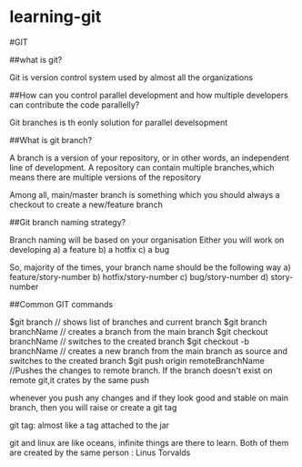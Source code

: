 # learning-git


#GIT

##what is git?

Git is version control system used by almost all the organizations

##How can you control parallel development and how multiple developers can contribute the code parallelly?

Git branches is th eonly solution for parallel develsopment

##What is git branch?

A branch is a version of your repository, or in other words, an independent line of development. A repository can contain multiple branches,which means there are multiple versions of the repository

Among all, main/master branch is something which you should always a checkout to create a new/feature branch

##Git branch naming strategy?


Branch naming will be based  on your organisation
Either you will work on developing
a) a feature
b) a hotfix
c) a bug

So, majority of the times, your branch name should be the following way
a) feature/story-number
b) hotfix/story-number
c) bug/story-number
d) story-number

##Common GIT commands

$git branch                       // shows list of branches and current branch
$git branch branchName             // creates a branch from the main branch
$git checkout branchName       // switches to the created branch
$git checkout -b branchName          // creates a new branch from the main branch as source and switches to the created branch
$git push origin remoteBranchName  //Pushes the changes to remote branch. If the branch doesn't exist on remote git,it crates by the same push

whenever you push any changes and if they look good and stable on main branch, then you will raise or create a git tag

git tag: almost like a tag attached to the jar

git and linux are like oceans, infinite things are there to learn. Both of them are created by the same person : Linus Torvalds
